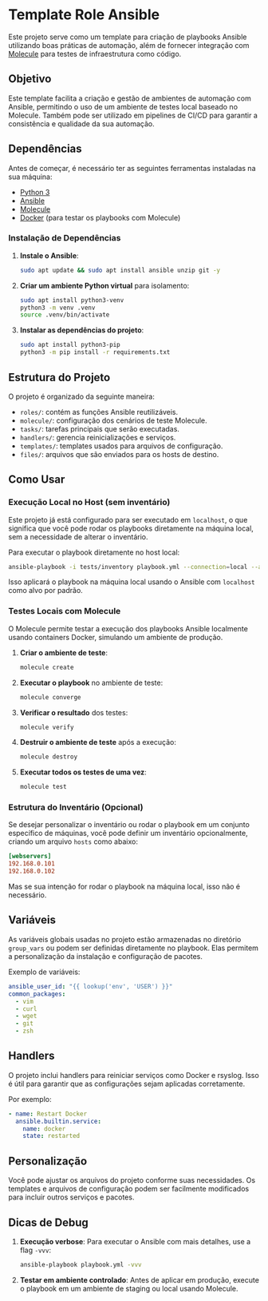 # Template Role Ansible

Este projeto serve como um template para criação de playbooks Ansible utilizando boas práticas de automação, além de fornecer integração com [Molecule](https://molecule.readthedocs.io/en/latest/) para testes de infraestrutura como código.

## Objetivo

Este template facilita a criação e gestão de ambientes de automação com Ansible, permitindo o uso de um ambiente de testes local baseado no Molecule. Também pode ser utilizado em pipelines de CI/CD para garantir a consistência e qualidade da sua automação.

## Dependências

Antes de começar, é necessário ter as seguintes ferramentas instaladas na sua máquina:

- [Python 3](https://www.python.org/downloads/)
- [Ansible](https://docs.ansible.com/)
- [Molecule](https://molecule.readthedocs.io/en/latest/installation.html)
- [Docker](https://www.docker.com/) (para testar os playbooks com Molecule)

### Instalação de Dependências

1. **Instale o Ansible**:

   ```bash
   sudo apt update && sudo apt install ansible unzip git -y
   ```

2. **Criar um ambiente Python virtual** para isolamento:

   ```bash
   sudo apt install python3-venv
   python3 -m venv .venv
   source .venv/bin/activate
   ```

3. **Instalar as dependências do projeto**:

   ```bash
   sudo apt install python3-pip
   python3 -m pip install -r requirements.txt
   ```

## Estrutura do Projeto

O projeto é organizado da seguinte maneira:

- `roles/`: contém as funções Ansible reutilizáveis.
- `molecule/`: configuração dos cenários de teste Molecule.
- `tasks/`: tarefas principais que serão executadas.
- `handlers/`: gerencia reinicializações e serviços.
- `templates/`: templates usados para arquivos de configuração.
- `files/`: arquivos que são enviados para os hosts de destino.

## Como Usar

### Execução Local no Host (sem inventário)

Este projeto já está configurado para ser executado em `localhost`, o que significa que você pode rodar os playbooks diretamente na máquina local, sem a necessidade de alterar o inventário.

Para executar o playbook diretamente no host local:

```bash
ansible-playbook -i tests/inventory playbook.yml --connection=local --ask-become-pass
```

Isso aplicará o playbook na máquina local usando o Ansible com `localhost` como alvo por padrão.

### Testes Locais com Molecule

O Molecule permite testar a execução dos playbooks Ansible localmente usando containers Docker, simulando um ambiente de produção.

1. **Criar o ambiente de teste**:

   ```bash
   molecule create
   ```

2. **Executar o playbook** no ambiente de teste:

   ```bash
   molecule converge
   ```

3. **Verificar o resultado** dos testes:

   ```bash
   molecule verify
   ```

4. **Destruir o ambiente de teste** após a execução:

   ```bash
   molecule destroy
   ```

5. **Executar todos os testes de uma vez**:

   ```bash
   molecule test
   ```

### Estrutura do Inventário (Opcional)

Se desejar personalizar o inventário ou rodar o playbook em um conjunto específico de máquinas, você pode definir um inventário opcionalmente, criando um arquivo `hosts` como abaixo:

```ini
[webservers]
192.168.0.101
192.168.0.102
```

Mas se sua intenção for rodar o playbook na máquina local, isso não é necessário.

## Variáveis

As variáveis globais usadas no projeto estão armazenadas no diretório `group_vars` ou podem ser definidas diretamente no playbook. Elas permitem a personalização da instalação e configuração de pacotes.

Exemplo de variáveis:

```yaml
ansible_user_id: "{{ lookup('env', 'USER') }}"
common_packages:
  - vim
  - curl
  - wget
  - git
  - zsh
```

## Handlers

O projeto inclui handlers para reiniciar serviços como Docker e rsyslog. Isso é útil para garantir que as configurações sejam aplicadas corretamente. 

Por exemplo:

```yaml
- name: Restart Docker
  ansible.builtin.service:
    name: docker
    state: restarted
```

## Personalização

Você pode ajustar os arquivos do projeto conforme suas necessidades. Os templates e arquivos de configuração podem ser facilmente modificados para incluir outros serviços e pacotes.

## Dicas de Debug

1. **Execução verbose**: Para executar o Ansible com mais detalhes, use a flag `-vvv`:

   ```bash
   ansible-playbook playbook.yml -vvv
   ```

2. **Testar em ambiente controlado**: Antes de aplicar em produção, execute o playbook em um ambiente de staging ou local usando Molecule.
